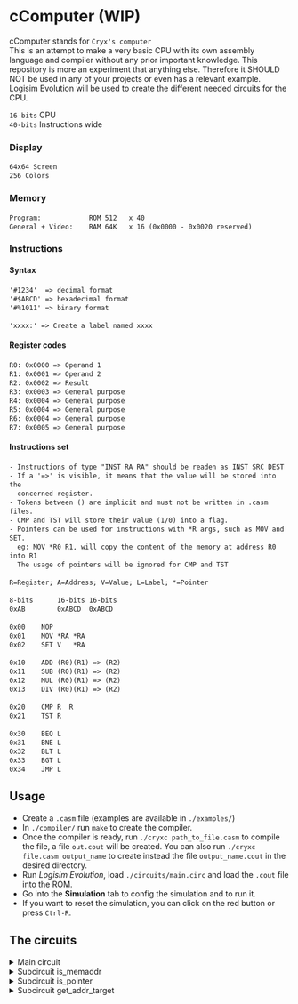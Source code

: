 # cComputer (WIP)
cComputer stands for `Cryx's computer`</br>
This is an attempt to make a very basic CPU with its own assembly language and compiler without any prior important knowledge. This repository is more an experiment that anything else. Therefore it SHOULD NOT be used in any of your projects or even has a relevant example. Logisim Evolution will be used to create the different needed circuits for the CPU.


`16-bits` CPU </br>
`40-bits` Instructions wide

### Display
    64x64 Screen
    256 Colors

### Memory
    Program:            ROM 512   x 40
    General + Video:    RAM 64K   x 16 (0x0000 - 0x0020 reserved)


### Instructions

#### Syntax
    '#1234'  => decimal format
    '#$ABCD' => hexadecimal format
    '#%1011' => binary format

    'xxxx:' => Create a label named xxxx

#### Register codes
    R0: 0x0000 => Operand 1
    R1: 0x0001 => Operand 2
    R2: 0x0002 => Result
    R3: 0x0003 => General purpose
    R4: 0x0004 => General purpose
    R5: 0x0004 => General purpose
    R6: 0x0004 => General purpose
    R7: 0x0005 => General purpose

#### Instructions set
    - Instructions of type "INST RA RA" should be readen as INST SRC DEST
    - If a '=>' is visible, it means that the value will be stored into the
      concerned register.
    - Tokens between () are implicit and must not be written in .casm files.
    - CMP and TST will store their value (1/0) into a flag.
    - Pointers can be used for instructions with *R args, such as MOV and SET. 
      eg: MOV *R0 R1, will copy the content of the memory at address R0 into R1
      The usage of pointers will be ignored for CMP and TST

    R=Register; A=Address; V=Value; L=Label; *=Pointer

    8-bits      16-bits 16-bits
    0xAB        0xABCD  0xABCD

    0x00    NOP
    0x01    MOV *RA *RA
    0x02    SET V   *RA

    0x10    ADD (R0)(R1) => (R2)
    0x11    SUB (R0)(R1) => (R2)
    0x12    MUL (R0)(R1) => (R2)
    0x13    DIV (R0)(R1) => (R2)

    0x20    CMP R  R 
    0x21    TST R

    0x30    BEQ L
    0x31    BNE L
    0x32    BLT L
    0x33    BGT L
    0x34    JMP L

## Usage
- Create a `.casm` file (examples are available in `./examples/`)
- In `./compiler/` run `make` to create the compiler.
- Once the compiler is ready, run `./cryxc path_to_file.casm` to compile the file, a file `out.cout` will be created.
You can also run `./cryxc file.casm output_name` to create instead the file `output_name.cout` in the desired directory.
- Run *Logisim Evolution*, load `./circuits/main.circ` and load the `.cout` file into the ROM.
- Go into the **Simulation** tab to config the simulation and to run it.
- If you want to reset the simulation, you can click on the red button or press `Ctrl-R`.

## The circuits
<details>
    <summary>Main circuit</summary>
    <img src="./circuits/main.png"/>
</details>
<details>
    <summary>Subcircuit is_memaddr</summary>
    <img src="./circuits/is_memaddr.png"/>
</details>
<details>
    <summary>Subcircuit is_pointer</summary>
    <img src="./circuits/is_pointer.png"/>
</details>
<details>
    <summary>Subcircuit get_addr_target</summary>
    <img src="./circuits/get_addr_target.png"/>
</details>

